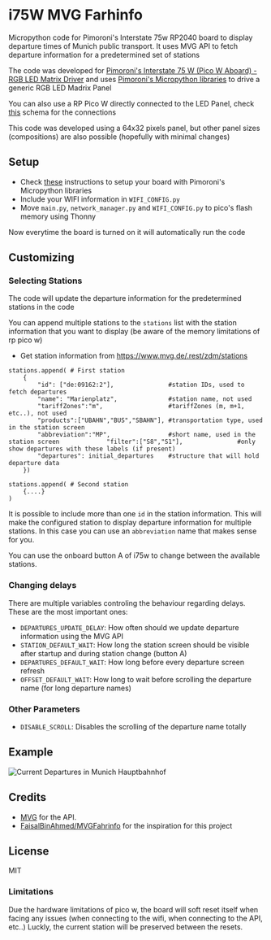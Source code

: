 # i75W MVG Farhinfo

Micropython code for Pimoroni's Interstate 75w RP2040 board to display departure times of Munich public transport.
It uses MVG API to fetch departure information for a predetermined set of stations

The code was developed for [Pimoroni's Interstate 75 W (Pico W Aboard) - RGB LED Matrix Driver](https://shop.pimoroni.com/products/interstate-75-w?variant=40453881299027) and uses [Pimoroni's Micropython libraries](https://github.com/pimoroni/pimoroni-pico) to drive a generic RGB LED Madrix Panel

You can also use a RP Pico W directly connected to the LED Panel, check [this](https://cdn.shopify.com/s/files/1/0174/1800/files/interstate_w_schematic.pdf?v=1675859802) schema for the connections

This code was developed using a 64x32 pixels panel, but other panel sizes (compositions) are also possible (hopefully with minimal changes)

## Setup

 - Check [these](https://learn.pimoroni.com/article/getting-started-with-interstate-75) instructions to setup your board with Pimoroni's Micropython libraries
 - Include your WIFI information in `WIFI_CONFIG.py`
 - Move `main.py`, `network_manager.py` and `WIFI_CONFIG.py` to pico's flash memory using Thonny

Now everytime the board is turned on it will automatically run the code

## Customizing

### Selecting Stations

The code will update the departure information for the predetermined stations in the code

You can append multiple stations to the `stations` list with the station information that you want to display (be aware of the memory limitations of rp pico w)

 - Get station information from https://www.mvg.de/.rest/zdm/stations

```
stations.append( # First station
    {
        "id": ["de:09162:2"],               #station IDs, used to fetch departures
        "name": "Marienplatz",              #station name, not used
        "tariffZones":"m",                  #tariffZones (m, m+1, etc..), not used
        "products":["UBAHN","BUS","SBAHN"], #transportation type, used in the station screen
        "abbreviation":"MP",                #short name, used in the station screen             "filter":["S8","S1"],               #only show departures with these labels (if present)
        "departures": initial_departures    #structure that will hold departure data
    })

stations.append( # Second station
    {....}
)
```

It is possible to include more than one `id` in the station information. This will make the configured station to display departure information for multiple stations. In this case you can use an `abbreviation` name that makes sense for you.

You can use the onboard button A of i75w to change between the available stations.

### Changing delays

There are multiple variables controling the behaviour regarding delays. These are the most important ones:

 - `DEPARTURES_UPDATE_DELAY`: How often should we update departure information using the MVG API
 - `STATION_DEFAULT_WAIT`: How long the station screen should be visible after startup and during station change (button A)
 - `DEPARTURES_DEFAULT_WAIT`: How long before every departure screen refresh
 - `OFFSET_DEFAULT_WAIT`: How long to wait before scrolling the departure name (for long departure names)

### Other Parameters

 - `DISABLE_SCROLL`: Disables the scrolling of the departure name totally


## Example

![Current Departures in Munich Hauptbahnhof](https://imgur.com/jsHDPsd.png)

## Credits

- [MVG](https://mvg.de) for the API.
- [FaisalBinAhmed/MVGFahrinfo](https://github.dev/FaisalBinAhmed/MVGFahrinfo) for the inspiration for this project

## License

MIT

### Limitations

Due the hardware limitations of pico w, the board will soft reset itself when facing any issues (when connecting to the wifi, when connecting to the API, etc..)
Luckly, the current station will be preserved between the resets.

